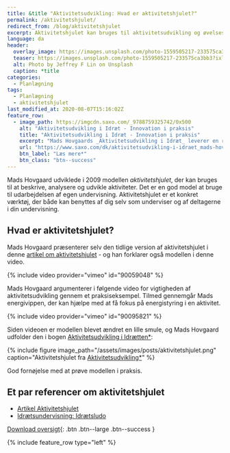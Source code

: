 ```yaml
---
title: &title "Aktivitetsudvikling: Hvad er aktivitetshjulet?"
permalink: /aktivitetshjulet/
redirect_from: /blog/aktivitetshjulet
excerpt: Aktivitetshjulet kan bruges til aktivitetsudvikling og øvelsesudvikling i idræt og fodbold. Modellen er udviklet af Mads Hovgaard.
language: da
header:
  overlay_image: https://images.unsplash.com/photo-1559505217-233575ca3bb3?ixlib=rb-1.2.1&ixid=eyJhcHBfaWQiOjEyMDd9&auto=format&fit=crop&w=1950&q=80
  teaser: https://images.unsplash.com/photo-1559505217-233575ca3bb3?ixlib=rb-1.2.1&ixid=eyJhcHBfaWQiOjEyMDd9&auto=format&fit=crop&w=400&q=80
  alt: Photo by Jeffrey F Lin on Unsplash
  caption: *title
categories:
  - Planlægning
tags:
  - Planlægning
  - aktivitetshjulet
last_modified_at: 2020-08-07T15:16:02Z
feature_row:
  - image_path: https://imgcdn.saxo.com/_9788759325742/0x500
    alt: "Aktivitetsudvikling i Idræt - Innovation i praksis"
    title: "Aktivitetsudvikling i Idræt - Innovation i praksis"
    excerpt: "Mads Hovgaards _Aktivitetsudvikling i Idræt_ leverer en række innovative perspektiver på, hvordan fagpersoner kan bruge idrætten til helt nye formål, hvis de tænker ud af boksen."
    url: "https://www.saxo.com/dk/aktivitetsudvikling-i-idraet_mads-hovgaard_paperback_9788759325742"
    btn_label: "Læs mere*"
    btn_class: "btn--success"
---
```


Mads Hovgaard udviklede i 2009 modellen _aktivitetshjulet_, der kan bruges til at beskrive, analysere og udvikle aktiviteter. Det er en god model at bruge til udarbejdelsen af egen undervisning. Aktivitetshjulet er et konkret værktøj, der både kan benyttes af dig selv som underviser og af deltagerne i din undervisning. 

## Hvad er aktivitetshjulet?

Mads Hovgaard præsenterer selv den tidlige version af aktivitetshjulet i denne [artikel om aktivitetshjulet](https://docplayer.dk/2522365-Aktivitetshjulet-en-model-til-beskrivelse-analyse-og-udvikling-af-aktiviteter.html) - og han forklarer også modellen i denne video.

{% include video provider="vimeo" id="90059048" %}

Mads Hovgaard argumenterer i følgende video for vigtigheden af aktivitetsudvikling gennem et praksiseksempel. Tilmed gennemgår Mads energivippen, der kan hjælpe med at få fokus på energistyring i en aktivitet.

{% include video provider="vimeo" id="90095821" %}

Siden videoen er modellen blevet ændret en lille smule, og Mads Hovgaard udfolder den i bogen [Aktivitetsudvikling i Idrætten\*](https://www.saxo.com/dk/aktivitetsudvikling-i-idraet_mads-hovgaard_paperback_9788759325742):

{% include figure image_path="/assets/images/posts/aktivitetshjulet.png" caption="Aktivitetshjulet fra [Aktivitetsudvikling\*](https://www.saxo.com/dk/aktivitetsudvikling-i-idraet_mads-hovgaard_paperback_9788759325742)" %}

God fornøjelse med at prøve modellen i praksis.

## Et par referencer om aktivitetshjulet

- [Artikel Aktivitetshjulet](https://docplayer.dk/2522365-Aktivitetshjulet-en-model-til-beskrivelse-analyse-og-udvikling-af-aktiviteter.html)
- [Idrætsundervisning: Idrætsludo](http://xn--trivselogbevgelse-2rb.dk/wp-content/uploads/2015/06/Idr%C3%A6tsludo.pdf)

[Download oversigt](https://skoleidraet.dk/media/505365/Aktivitets-hjulet.pdf){: .btn .btn--large .btn--success }

{% include feature_row type="left" %}
